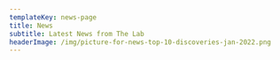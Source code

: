 ```yaml
---
templateKey: news-page
title: News
subtitle: Latest News from The Lab
headerImage: /img/picture-for-news-top-10-discoveries-jan-2022.png
---
```


